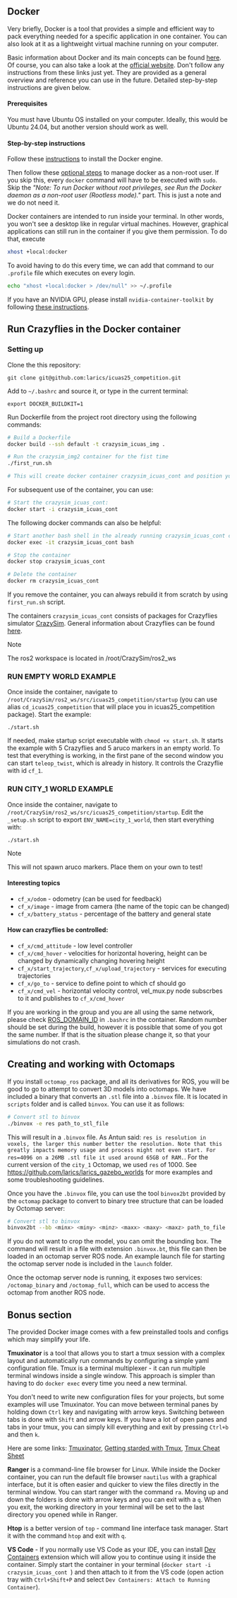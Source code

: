 ## Docker
Very briefly, Docker is a tool that provides a simple and efficient way to pack everything needed for a specific application in one container. You can also look at it as a lightweight virtual machine running on your computer.

Basic information about Docker and its main concepts can be found [here](https://github.com/larics/docker_files/wiki). Of course, you can also take a look at the [official website](https://www.docker.com/). Don't follow any instructions from these links just yet. They are provided as a general overview and reference you can use in the future. Detailed step-by-step instructions are given below.

#### Prerequisites
You must have Ubuntu OS installed on your computer. Ideally, this would be Ubuntu 24.04, but another version should work as well. 

#### Step-by-step instructions
Follow these [instructions](https://docs.docker.com/engine/install/ubuntu/) to install the Docker engine.

Then follow these [optional steps](https://docs.docker.com/engine/install/linux-postinstall/#manage-docker-as-a-non-root-user) to manage docker as a non-root user. If you skip this, every `docker` command will have to be executed with `sudo`. Skip the _"Note: To run Docker without root privileges, see Run the Docker daemon as a non-root user (Rootless mode)."_ part. This is just a note and we do not need it.

Docker containers are intended to run inside your terminal. In other words, you won't see a desktop like in regular virtual machines. However, graphical applications can still run in the container if you give them permission. To do that, execute
```bash
xhost +local:docker
```
To avoid having to do this every time, we can add that command to our `.profile` file which executes on every login.
```bash
echo "xhost +local:docker > /dev/null" >> ~/.profile
```

If you have an NVIDIA GPU, please install `nvidia-container-toolkit` by following [these instructions](https://docs.nvidia.com/datacenter/cloud-native/container-toolkit/latest/install-guide.html).


## Run Crazyflies in the Docker container

### Setting up

Clone the this repository:
```
git clone git@github.com:larics/icuas25_competition.git
```
Add  to  `~/.bashrc` and source it, or type in the current terminal:
```
export DOCKER_BUILDKIT=1
```
Run Dockerfile from the project root directory using the following commands:
```bash
# Build a Dockerfile
docker build --ssh default -t crazysim_icuas_img .

# Run the crazysim_img2 container for the fist time
./first_run.sh

# This will create docker container crazysim_icuas_cont and position you into the container

```

For subsequent use of the container, you can use:
```bash
# Start the crazysim_icuas_cont:
docker start -i crazysim_icuas_cont

```

The following docker commands can also be helpful:
```bash
# Start another bash shell in the already running crazysim_icuas_cont container:
docker exec -it crazysim_icuas_cont bash

# Stop the container
docker stop crazysim_icuas_cont

# Delete the container
docker rm crazysim_icuas_cont

```

If you remove the container, you can always rebuild it from scratch by using `first_run.sh` script. 


The containers `crazysim_icuas_cont` consists of packages for Crazyflies simulator [CrazySim](https://github.com/gtfactslab/CrazySim). General information about Crazyflies can be found [here](https://www.bitcraze.io/products/crazyflie-2-1/).

> [!NOTE]
> The ros2 workspace is located in /root/CrazySim/ros2_ws

### RUN EMPTY WORLD EXAMPLE

Once inside the container, navigate to `/root/CrazySim/ros2_ws/src/icuas25_competition/startup` (you can use alias `cd_icuas25_competition` that will place you in icuas25_competition package). Start the example: 

```
./start.sh
```

If needed, make startup script executable with `chmod +x start.sh`. It starts the example with 5 Crazyflies and 5 aruco markers in an empty world. To test that everything is working, in the first pane of the second window you can start `teleop_twist`, which is already in history. It controls the Crazyflie with id `cf_1`.

### RUN CITY_1 WORLD EXAMPLE
Once inside the container, navigate to `/root/CrazySim/ros2_ws/src/icuas25_competition/startup`. Edit the `_setup.sh` script to export `ENV_NAME=city_1_world`, then start everything with:
```
./start.sh
```
> [!NOTE]
> This will not spawn aruco markers. Place them on your own to test!

#### Interesting topics

* `cf_x/odom` - odometry (can be used for feedback)
* `cf_x/image` - image from camera (the name of the topic can be changed)
* `cf_x/battery_status` - percentage of the battery and general state

#### How can crazyflies be controlled:
* `cf_x/cmd_attitude` - low level controller
* `cf_x/cmd_hover` - velocities for horizontal hovering, height can be changed by dynamically changing hovering height 
* `cf_x/start_trajectory`,`cf_x/upload_trajectory` - services for executing trajectories
* `cf_x/go_to` - service to define point to which cf should go
* `cf_x/cmd_vel` - horizontal velocity control, vel_mux.py node subscrbes to it and publishes to `cf_x/cmd_hover`

If you are working in the group and you are all using the same network, please check [ROS_DOMAIN_ID](https://docs.ros.org/en/eloquent/Tutorials/Configuring-ROS2-Environment.html#the-ros-domain-id-variable) in `.bashrc` in the container. Random number should be set during the build, however it is possible that some of you got the same number. If that is the situation please change it, so that your simulations do not crash.

## Creating and working with Octomaps
If you install `octomap_ros` package, and all its derivatives for ROS, you will be good to go to attempt to convert 3D models into octomaps. We have included a binary that converts an `.stl` file into a `.binvox` file. It is located in `scripts` folder and is called `binvox`. You can use it as follows:
```bash
# Convert stl to binvox
./binvox -e res path_to_stl_file

```
This will result in a `.binvox` file. As Antun said: `res is resolution in voxels, the larger this number better the resolution. Note that this greatly impacts memory usage and process might not even start. For res=4096 on a 26MB .stl file it used around 65GB of RAM.`. For the current version of the `city_1` Octomap, we used `res` of 1000. See https://github.com/larics/larics_gazebo_worlds for more examples and some troubleshooting guidelines. 

Once you have the `.binvox` file, you can use the tool `binvox2bt` provided by the `octomap` package to convert to binary tree structure that can be loaded by Octomap server:
```bash
# Convert stl to binvox
binvox2bt --bb <minx> <miny> <minz> <maxx> <maxy> <maxz> path_to_file

```
If you do not want to crop the model, you can omit the bounding box. The command will result in a file with extension `.binvox.bt`, this file can then be loaded in an octomap server ROS node. An example launch file for starting the octomap server node is included in the `launch` folder. 

Once the octomap server node is running, it exposes two services: `/octomap_binary` and `/octomap_full`, which can be used to access the octomap from another ROS node. 


## Bonus section
The provided Docker image comes with a few preinstalled tools and configs which may simplify your life.

**Tmuxinator** is a tool that allows you to start a tmux session with a complex layout and automatically run commands by configuring a simple yaml configuration file. Tmux is a terminal multiplexer - it can run multiple terminal windows inside a single window. This approach is simpler than having to do `docker exec` every time you need a new terminal.

You don't need to write new configuration files for your projects, but some examples will use Tmuxinator. You can move between terminal panes by holding down `Ctrl` key and navigating with arrow keys. Switching between tabs is done with `Shift` and arrow keys. If you have a lot of open panes and tabs in your tmux, you can simply kill everything and exit by pressing `Ctrl+b` and then `k`.

Here are some links: [Tmuxinator](https://github.com/tmuxinator/tmuxinator), [Getting starded with Tmux](https://linuxize.com/post/getting-started-with-tmux/), [Tmux Cheat Sheet](https://tmuxcheatsheet.com/)

**Ranger** is a command-line file browser for Linux. While inside the Docker container, you can run the default file browser `nautilus` with a graphical interface, but it is often easier and quicker to view the files directly in the terminal window. You can start ranger with the command `ra`. Moving up and down the folders is done with arrow keys and you can exit with a `q`. When you exit, the working directory in your terminal will be set to the last directory you opened while in Ranger.

**Htop** is a better version of `top` - command line interface task manager. Start it with the command `htop` and exit with `q`.

**VS Code** - If you normally use VS Code as your IDE, you can install [Dev Containers](https://code.visualstudio.com/docs/remote/containers#_sharing-git-credentials-with-your-container) extension which will allow you to continue using it inside the container. Simply start the container in your terminal (`docker start -i crazysim_icuas_cont `) and then attach to it from the VS code (open action tray with `Ctrl+Shift+P` and select `Dev Containers: Attach to Running Container`).

